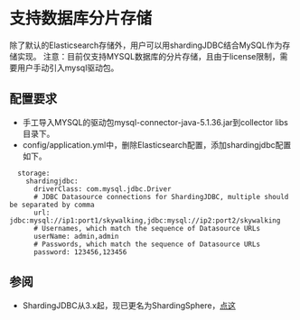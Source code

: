 # 支持数据库分片存储
除了默认的Elasticsearch存储外，用户可以用shardingJDBC结合MySQL作为存储实现。
注意：目前仅支持MYSQL数据库的分片存储，且由于license限制，需要用户手动引入mysql驱动包。

## 配置要求
- 手工导入MYSQL的驱动包mysql-connector-java-5.1.36.jar到collector libs目录下。
- config/application.yml中，删除Elasticsearch配置，添加shardingjdbc配置如下。
```
  storage:
    shardingjdbc:
      driverClass: com.mysql.jdbc.Driver
      # JDBC Datasource connections for ShardingJDBC, multiple should be separated by comma
      url: jdbc:mysql://ip1:port1/skywalking,jdbc:mysql://ip2:port2/skywalking
      # Usernames, which match the sequence of Datasource URLs
      userName: admin,admin
      # Passwords, which match the sequence of Datasource URLs
      password: 123456,123456
```

## 参阅
- ShardingJDBC从3.x起，现已更名为ShardingSphere，[点这](http://shardingsphere.io)
